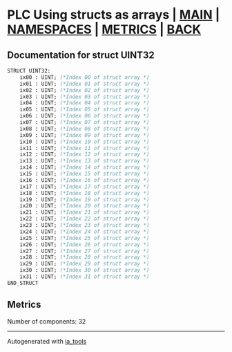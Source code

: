 # PLC Using structs as arrays | [MAIN] | [NAMESPACES] | [METRICS] | [BACK]  

## Documentation for struct UINT32  

```pascal
STRUCT UINT32:
    ix00 : UINT; (*Index 00 of struct array *)
    ix01 : UINT; (*Index 01 of struct array *)
    ix02 : UINT; (*Index 02 of struct array *)
    ix03 : UINT; (*Index 03 of struct array *)
    ix04 : UINT; (*Index 04 of struct array *)
    ix05 : UINT; (*Index 05 of struct array *)
    ix06 : UINT; (*Index 06 of struct array *)
    ix07 : UINT; (*Index 07 of struct array *)
    ix08 : UINT; (*Index 08 of struct array *)
    ix09 : UINT; (*Index 09 of struct array *)
    ix10 : UINT; (*Index 10 of struct array *)
    ix11 : UINT; (*Index 11 of struct array *)
    ix12 : UINT; (*Index 12 of struct array *)
    ix13 : UINT; (*Index 13 of struct array *)
    ix14 : UINT; (*Index 14 of struct array *)
    ix15 : UINT; (*Index 15 of struct array *)
    ix16 : UINT; (*Index 16 of struct array *)
    ix17 : UINT; (*Index 17 of struct array *)
    ix18 : UINT; (*Index 18 of struct array *)
    ix19 : UINT; (*Index 19 of struct array *)
    ix20 : UINT; (*Index 20 of struct array *)
    ix21 : UINT; (*Index 21 of struct array *)
    ix22 : UINT; (*Index 22 of struct array *)
    ix23 : UINT; (*Index 23 of struct array *)
    ix24 : UINT; (*Index 24 of struct array *)
    ix25 : UINT; (*Index 25 of struct array *)
    ix26 : UINT; (*Index 26 of struct array *)
    ix27 : UINT; (*Index 27 of struct array *)
    ix28 : UINT; (*Index 28 of struct array *)
    ix29 : UINT; (*Index 29 of struct array *)
    ix30 : UINT; (*Index 30 of struct array *)
    ix31 : UINT; (*Index 31 of struct array *)
END_STRUCT
```

## Metrics  

Number of components: 32  

---
Autogenerated with [ia_tools](https://github.com/tkucic/ia_tools)  

[MAIN]: ../../../../index_st.md
[NAMESPACES]: ../../nsList_st.md
[METRICS]: ../../../metrics_st.md
[BACK]: ../nsMain_st.md
